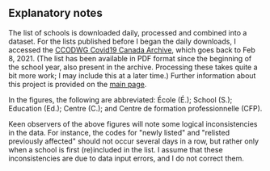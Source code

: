 ## Explanatory notes

The list of schools is downloaded daily, processed and combined into a dataset. For the lists published before I began the daily downloads, I accessed the [CCODWG Covid19 Canada Archive](http://data.opencovid.ca/archive/index.html), which goes back to Feb 8, 2021. (The list has been available in PDF format since the beginning of the school year, also present in the archive. Processing these takes quite a bit more work; I may include this at a later time.) Further information about this project is provided on the [main page](index.html).

In the figures, the following are abbreviated: École (É.); School (S.); Education (Ed.); Centre (C.); and Centre de formation professionnelle (CFP).

Keen observers of the above figures will note some logical inconsistencies in the data. For instance, the codes for "newly listed" and "relisted previously affected" should not occur several days in a row, but rather only when a school is first (re)included in the list. I assume that these inconsistencies are due to data input errors, and I do not correct them.  
